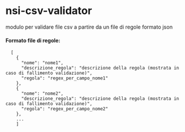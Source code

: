# nsi-csv-validator
modulo per validare file csv a partire da un file di regole formato json
#### Formato file di regole:
```
  [ 
    {
      "nome": "nome1",
      "descrizione_regola": "descrizione della regola (mostrata in caso di fallimento validazione)",
      "regola": "regex_per_campo_nome1"
    },
    {
      "nome": "nome2",
      "descrizione_regola": "descrizione della regola (mostrata in caso di fallimento validazione)",
      "regola": "regex_per_campo_nome2"
    },
    ...
    ]
```